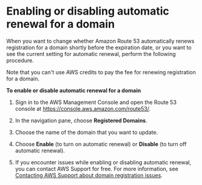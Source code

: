 # Enabling or disabling automatic renewal for a domain<a name="domain-enable-disable-auto-renewal"></a>

When you want to change whether Amazon Route 53 automatically renews registration for a domain shortly before the expiration date, or you want to see the current setting for automatic renewal, perform the following procedure\.

Note that you can't use AWS credits to pay the fee for renewing registration for a domain\.<a name="domain-enable-disable-auto-renewal-procedure"></a>

**To enable or disable automatic renewal for a domain**

1. Sign in to the AWS Management Console and open the Route 53 console at [https://console\.aws\.amazon\.com/route53/](https://console.aws.amazon.com/route53/)\.

1. In the navigation pane, choose **Registered Domains**\.

1. Choose the name of the domain that you want to update\.

1. Choose **Enable** \(to turn on automatic renewal\) or **Disable** \(to turn off automatic renewal\)\.

1. If you encounter issues while enabling or disabling automatic renewal, you can contact AWS Support for free\. For more information, see [Contacting AWS Support about domain registration issues](domain-contact-support.md)\.